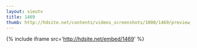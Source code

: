 ```yaml
---
layout: sieutv
title: 1469
thumb: http://hdsite.net/contents/videos_screenshots/1000/1469/preview_360p.mp4.jpg
---
```

{% include iframe src='http://hdsite.net/embed/1469' %}
 
